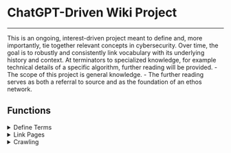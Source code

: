 # ChatGPT-Driven Wiki Project

---

This is an ongoing, interest-driven project meant to define and, more importantly, tie together relevant concepts in cybersecurity.
Over time, the goal is to robustly and consistently link vocabulary with its underlying history and context.
At terminators to specialized knowledge, for example technical details of a specific algorithm, further reading will be provided.
    - The scope of this project is general knowledge.
    - The further reading serves as both a referral to source and as the foundation of an ethos network.

## Functions

  <details class="markdown" id="1" markdown="1">
  <summary>Define Terms</summary>
  
  1. On page creation, submit the page title to ChatGPT for comment. It will usually offer a simple definition or ask for disambiguation. Tweak the prompt as necessary to elicit the definition.
  1. If the supplied definition does not address the context which motivated the prompt, ask followup questions in a way that encourages ChatGPT to affirm or deny.
  1. Link relevant vocabulary as in Link Pages. Mentions in followup questions should be those linked.

</details>

  <details class="markdown" id="2" markdown="2">
  <summary>Link Pages</summary>
  
  1.  Manually add links on keywords and keyphrases. These should be at first mention.
  1.  URLs should be stemmed, special characters replaced, and acronyms placed at the end
  1.  See Crawling for resolving dead links.

</details>

  <details class="markdown" id="2" markdown="2">
  <summary>Crawling </summary>
  
  1.  Link Prediction
  1.  Unlinked Vocabulary Detection
  1.  Ethos Network

</details>